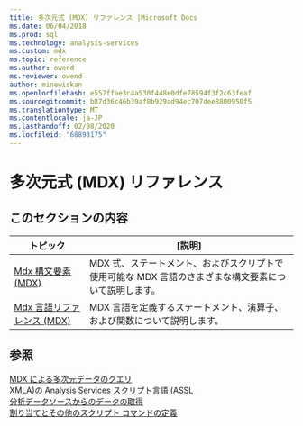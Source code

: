 ```yaml
---
title: 多次元式 (MDX) リファレンス |Microsoft Docs
ms.date: 06/04/2018
ms.prod: sql
ms.technology: analysis-services
ms.custom: mdx
ms.topic: reference
ms.author: owend
ms.reviewer: owend
author: minewiskan
ms.openlocfilehash: e557ffae3c4a530f448e0dfe78594f3f2c63feaf
ms.sourcegitcommit: b87d36c46b39af8b929ad94ec707dee8800950f5
ms.translationtype: MT
ms.contentlocale: ja-JP
ms.lasthandoff: 02/08/2020
ms.locfileid: "68893175"
---
```

# <a name="multidimensional-expressions-mdx-reference"></a>多次元式 (MDX) リファレンス


    
## <a name="in-this-section"></a>このセクションの内容  
  
|トピック|[説明]|  
|-----------|-----------------|  
|[Mdx 構文要素 &#40;MDX&#41;](../mdx/mdx-syntax-elements-mdx.md)|MDX 式、ステートメント、およびスクリプトで使用可能な MDX 言語のさまざまな構文要素について説明します。|  
|[Mdx 言語リファレンス &#40;MDX&#41;](../mdx/mdx-language-reference-mdx.md)|MDX 言語を定義するステートメント、演算子、および関数について説明します。|  
  
## <a name="see-also"></a>参照  
 [MDX による多次元データのクエリ](https://docs.microsoft.com/analysis-services/multidimensional-models/mdx/querying-multidimensional-data-with-mdx)   
 [XMLA&#41;の Analysis Services スクリプト言語 &#40;ASSL](https://docs.microsoft.com/bi-reference/assl/analysis-services-scripting-language-assl-for-xmla)   
 [分析データソースからのデータの取得](https://docs.microsoft.com/bi-reference/adomd/multidimensional-models-adomd-net-client/retrieving-data-from-an-analytical-data-source)   
 [割り当てとその他のスクリプト コマンドの定義](https://docs.microsoft.com/analysis-services/multidimensional-models/define-assignments-and-other-script-commands)  
  
  
